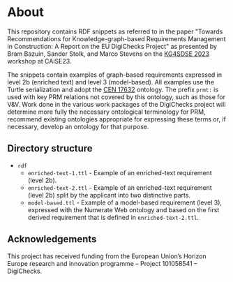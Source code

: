 # About
This repository contains RDF snippets as referred to in the paper "Towards Recommendations for Knowledge-graph-based Requirements Management in Construction: A Report on the EU DigiChecks Project" as presented by Bram Bazuin, Sander Stolk, and Marco Stevens on the [KG4SDSE 2023](https://www.omilab.org/activities/events/caise2023_kg4sdse/) workshop at CAiSE23.

The snippets contain examples of graph-based requirements expressed in level 2b (enriched text) and level 3 (model-based). All examples use the Turtle serialization and adopt the [CEN 17632](https://www.nen.nl/nen-en-17632-1-2022-en-304869) ontology. The prefix `prmt:` is used with key PRM relations not covered by this ontology, such as those for V&V. Work done in the various work packages of the DigiChecks project will determine more fully the necessary ontological terminology for PRM, recommend existing ontologies appropriate for expressing these terms or, if necessary, develop an ontology for that purpose.


## Directory structure
* `rdf`
  * `enriched-text-1.ttl` - Example of an enriched-text requirement (level 2b).
  * `enriched-text-2.ttl` - Example of an enriched-text requirement (level 2b) split by the applicant into two distinctive parts.
  * `model-based.ttl` - Example of a model-based requirement (level 3), expressed with the Numerate Web ontology and based on the first derived requirement that is defined in `enriched-text-2.ttl`.

## Acknowledgements
This project has received funding from the European Union’s Horizon Europe research and innovation programme – Project 101058541 – DigiChecks.
